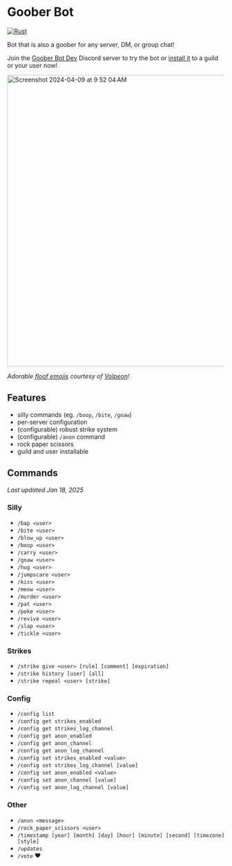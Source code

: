 # Goober Bot

[![Rust](https://github.com/valentinegb/goober-bot/actions/workflows/rust.yml/badge.svg)](https://github.com/valentinegb/goober-bot/actions/workflows/rust.yml)

Bot that is also a goober for any server, DM, or group chat!

Join the [Goober Bot Dev](https://discord.gg/7v2aY2YzJU) Discord server to try the bot or [install it](https://discord.com/oauth2/authorize?client_id=1226752321971687537) to a guild or your user now!

<img width="674" alt="Screenshot 2024-04-09 at 9 52 04 AM" src="https://github.com/valentinegb/goober-bot/assets/35977727/57d110bf-97da-4c2e-a78a-fee1eb5e0307">

*Adorable [floof emojis](https://volpeon.ink/emojis/floof/) courtesy of [Volpeon](https://volpeon.ink)!*

## Features

- silly commands (eg. `/boop`, `/bite`, `/gnaw`)
- per-server configuration
- (configurable) robust strike system
- (configurable) `/anon` command
- rock paper scissors
- guild and user installable

## Commands

*Last updated Jan 18, 2025*

### Silly

- `/bap <user>`
- `/bite <user>`
- `/blow_up <user>`
- `/boop <user>`
- `/carry <user>`
- `/gnaw <user>`
- `/hug <user>`
- `/jumpscare <user>`
- `/kiss <user>`
- `/meow <user>`
- `/murder <user>`
- `/pat <user>`
- `/poke <user>`
- `/revive <user>`
- `/slap <user>`
- `/tickle <user>`

### Strikes

- `/strike give <user> [rule] [comment] [expiration]`
- `/strike history [user] [all]`
- `/strike repeal <user> [strike]`

### Config

- `/config list`
- `/config get strikes_enabled`
- `/config get strikes_log_channel`
- `/config get anon_enabled`
- `/config get anon_channel`
- `/config get anon_log_channel`
- `/config set strikes_enabled <value>`
- `/config set strikes_log_channel [value]`
- `/config set anon_enabled <value>`
- `/config set anon_channel [value]`
- `/config set anon_log_channel [value]`

### Other

- `/anon <message>`
- `/rock_paper_scissors <user>`
- `/timestamp [year] [month] [day] [hour] [minute] [second] [timezone] [style]`
- `/updates`
- `/vote` ❤️
